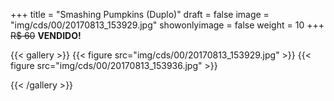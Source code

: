 +++
title = "Smashing Pumpkins (Duplo)"
draft = false
image = "img/cds/00/20170813_153929.jpg"
showonlyimage = false
weight = 10
+++
<span class="sold">~~R$ 60~~</span> **VENDIDO!**

<!--more-->


{{< gallery >}}
{{< figure src="img/cds/00/20170813_153929.jpg" >}}
{{< figure src="img/cds/00/20170813_153936.jpg" >}}

{{< /gallery >}}